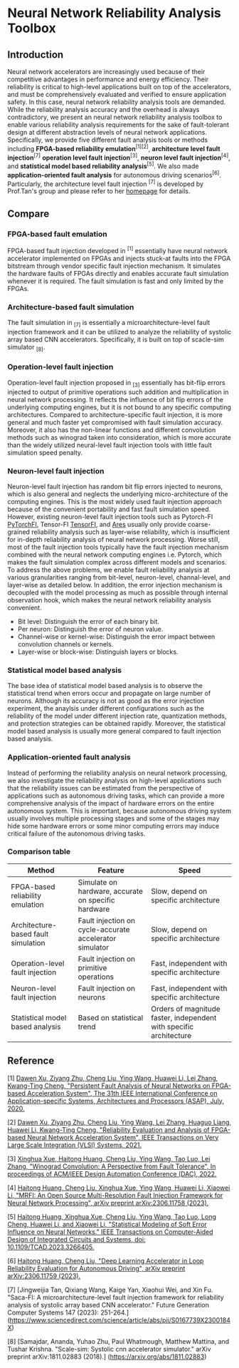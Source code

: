 # Neural Network Reliability Analysis Toolbox

## Introduction

Neural network accelerators are increasingly used because of their competitive advantages in performance and energy efficiency. Their reliability is critical to high-level applications built on top of the accelerators, and must be comprehensively evaluated and verified to ensure application safety. In this case, neural network reliability analysis tools are demanded. While the reliability analysis accuracy and the overhead is always contradictory, we present an neural network reliability analysis toolbox to enable various reliability analysis requirements for the sake of fault-tolerant design at different abstraction levels of neural network applications. Specifically, we provide five different fault analysis tools or methods including **FPGA-based reliability emulation**<sup>[1][2]</sup>, **architecture level fault injection**<sup>[7]</sup> **operation level fault injection**<sup>[3]</sup>, **neuron level fault injection**<sup>[4]</sup>, and **statistical model based reliability analysis**<sup>[5]</sup>. We also made **application-oriented fault analysis** for autonomous driving scenarios<sup>[6]</sup>. Particularly, the architecture level fault injection <sup>[7]</sup> is developed by Prof.Tan's group and please refer to her [homepage](https://jingweijiatan.github.io/) for details. 

## Compare

### FPGA-based fault emulation

FPGA-based fault injection developed in <sup>[1]</sup> essentially have neural network accelerator implemented on FPGAs and injects stuck-at faults into the FPGA bitstream through vendor specific fault injection mechanism. It simulates the hardware faults of FPGAs directly and enables accurate fault simulation whenever it is required. The fault simulation is fast and only limited by the FPGAs.

### Architecture-based fault simulation
The fault simulation in <sub>[7]</sub> is essentially a microarchitecture-level fault injection framework and it can be utilized to analyze the reliability of systolic array based CNN accelerators. Specifically, it is built on top of scacle-sim simulator <sub>[8]</sub>.

### Operation-level fault injection

Operation-level fault injection proposed in <sub>[3]</sub> essentially has bit-flip errors injected to output of primitive operations such addition and multiplication in neural network processing. It reflects the influence of bit flip errors of the underlying computing engines, but it is not bound to any specific computing architectures. Compared to architecture-specific fault injection, it is more general and much faster yet compromised with fault simulation accuracy. Moreover, it also has the non-linear functions and different convolution methods such as winograd taken into consideration, which is more accurate than the widely utilized neural-level fault injection tools with little fault simulation speed penalty. 

### Neuron-level fault injection

Neuron-level fault injection has random bit flip errors injected to neurons, which is also general and neglects the underlying micro-architecture of the computing engines. This is the most widely used fault injection approach because of the convenient portability and fast fault simulation speed. However, existing neuron-level fault injection tools such as Pytorch-FI [PyTorchFI](https://github.com/pytorchfi/pytorchfi), Tensor-FI [TensorFI](https://github.com/DependableSystemsLab/TensorFI), and [Ares](https://github.com/alugupta/ares) usually only provide coarse-grained reliability analysis such as layer-wise reliability, which is insufficient for in-depth reliability analysis of neural network processing. Worse still, most of the fault injection tools typically have the fault injection mechanism combined with the neural network computing engines i.e. Pytorch, which makes the fault simulation complex across different models and scenarios. To address the above problems, we enable fault reliability analysis at various granularities ranging from bit-level, neuron-level, channal-level, and layer-wise as detailed below. In addition, the error injection mechanism is decoupled with the model processing as much as possible through internal observation hook, which makes the neural network reliability analysis convenient.

- Bit level: Distinguish the error of each binary bit.
- Per neuron: Distinguish the error of neuron value.
- Channel-wise or kernel-wise: Distinguish the error impact between convolution channels or kernels.
- Layer-wise or block-wise: Distinguish layers or blocks.

### Statistical model based analysis

The base idea of statistical model based analysis is to observe the statistical trend when errors occur and propagate on large number of neurons. Although its accuracy is not as good as the error injection experiment, the anaylsis under different configurations such as the reliability of the model under different injection rate, quantization methods, and protection strategies can be obtained rapidly. Moreover, the statistical model based analysis is usually more general compared to fault injection based analysis. 

### Application-oriented fault analysis

Instead of performing the reliability analysis on neural network processing, we also investigate the reliability analysis on high-level applications such that the reliability issues can be estimated from the perspective of applications such as autonomous driving tasks, which can provide a more comprehensive analysis of the impact of hardware errors on the entire autonomous system. This is important, because autonomous driving system usually involves multiple processing stages and some of the stages may hide some hardware errors or some minor computing errors may induce critical failure of the autonomous driving tasks. 

### Comparison table

|Method|Feature|Speed|
|-|-|-|
|FPGA-based reliability emulation|Simulate on hardware, accurate on specific hardware|Slow, depend on specific architecture|
|Architecture-based fault simulation|Fault injection on cycle-accurate accelerator simulator| Slow, depend on specific architecture|
|Operation-level fault injection|Fault injection on primitive operations|Fast, independent with specific architecture|
|Neuron-level fault injection|Fault injection on neurons|Fast, independent with specific architecture|
|Statistical model based analysis|Based on statistical trend|Orders of magnitude faster, independent with specific architecture|

## Reference

[1] [Dawen Xu, Ziyang Zhu, Cheng Liu, Ying Wang, Huawei Li, Lei Zhang, Kwang-Ting Cheng, "Persistent Fault Analysis of Neural Networks on FPGA-based Acceleration System", The 31th IEEE International Conference on Application-specific Systems, Architectures and Processors (ASAP), July, 2020.](https://ieeexplore.ieee.org/document/9153244)

[2] [Dawen Xu, Ziyang Zhu, Cheng Liu, Ying Wang, Lei Zhang, Huaguo Liang, Huawei Li, Kwang-Ting Cheng, "Reliability Evaluation and Analysis of FPGA-based Neural Network Acceleration System", IEEE Transactions on Very Large Scale Integration (VLSI) Systems, 2021.](https://ieeexplore.ieee.org/document/9316989)

[3] [Xinghua Xue, Haitong Huang, Cheng Liu, Ying Wang, Tao Luo, Lei Zhang, "Winograd Convolution: A Perspective from Fault Tolerance", In proceedings of ACM/IEEE Design Automation Conference (DAC), 2022.](https://dl.acm.org/doi/10.1145/3489517.3530531)

[4] [Haitong Huang, Cheng Liu, Xinghua Xue, Ying Wang, Huawei Li, Xiaowei Li, "MRFI: An Open Source Multi-Resolution Fault Injection Framework for Neural Network Processing", arXiv preprint arXiv:2306.11758 (2023).](https://arxiv.org/abs/2306.11758)

[5] [Haitong Huang, Xinghua Xue, Cheng Liu, Ying Wang, Tao Luo, Long Cheng, Huawei Li, and Xiaowei Li, "Statistical Modeling of Soft Error Influence on Neural Networks." IEEE Transactions on Computer-Aided Design of Integrated Circuits and Systems, doi: 10.1109/TCAD.2023.3266405.](https://ieeexplore.ieee.org/document/10098868)

[6] [Haitong Huang, Cheng Liu, "Deep Learning Accelerator in Loop Reliability Evaluation for Autonomous Driving", arXiv preprint arXiv:2306.11759 (2023).](https://arxiv.org/abs/2306.11759)

[7] [Jingweijia Tan, Qixiang Wang, Kaige Yan, Xiaohui Wei, and Xin Fu. "Saca-FI: A microarchitecture-level fault injection framework for reliability analysis of systolic array based CNN accelerator." Future Generation Computer Systems 147 (2023): 251-264.] (https://www.sciencedirect.com/science/article/abs/pii/S0167739X2300184X)

[8] [Samajdar, Ananda, Yuhao Zhu, Paul Whatmough, Matthew Mattina, and Tushar Krishna. "Scale-sim: Systolic cnn accelerator simulator." arXiv preprint arXiv:1811.02883 (2018).] (https://arxiv.org/abs/1811.02883)
